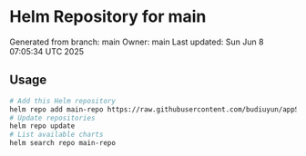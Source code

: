 # Helm Repository for main
Generated from branch: main
Owner: main
Last updated: Sun Jun  8 07:05:34 UTC 2025

## Usage
```bash
# Add this Helm repository
helm repo add main-repo https://raw.githubusercontent.com/budiuyun/appStore/helm-main/
# Update repositories
helm repo update
# List available charts
helm search repo main-repo
```
